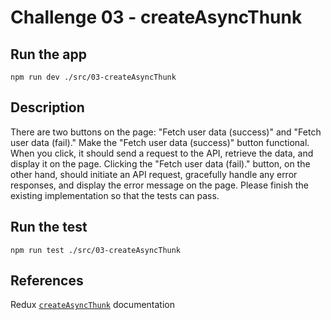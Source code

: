 # Challenge 03 - createAsyncThunk

## Run the app

`npm run dev ./src/03-createAsyncThunk`

## Description

There are two buttons on the page: "Fetch user data (success)" and "Fetch user data (fail)." Make the "Fetch user data (success)" button functional. When you click, it should send a request to the API, retrieve the data, and display it on the page. Clicking the "Fetch user data (fail)." button, on the other hand, should initiate an API request, gracefully handle any error responses, and display the error message on the page. Please finish the existing implementation so that the tests can pass.

## Run the test

`npm run test ./src/03-createAsyncThunk`

## References

Redux [`createAsyncThunk`](https://redux-toolkit.js.org/api/createAsyncThunk) documentation
